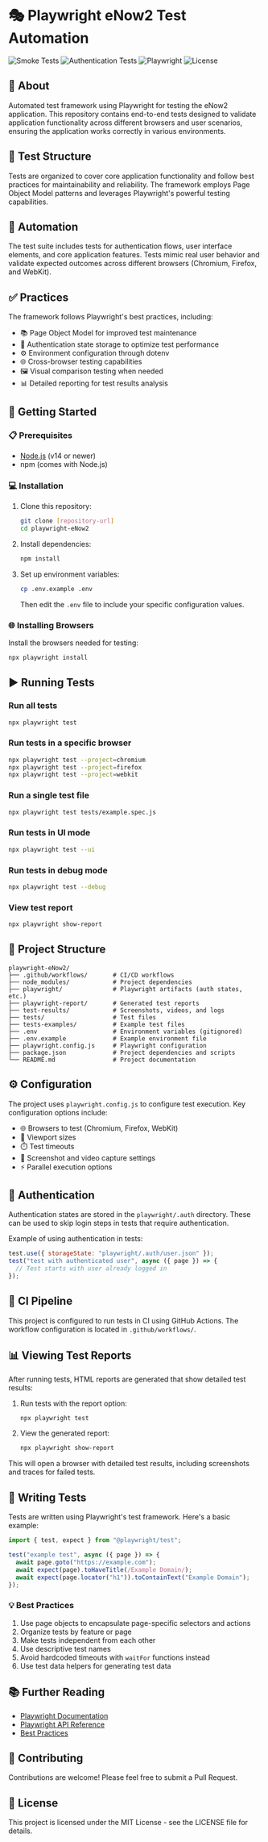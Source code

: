 # 🎭 Playwright eNow2 Test Automation

![Smoke Tests](https://github.com/chuss/Playwright-eNow2/actions/workflows/smoke-tests.yml/badge.svg)
![Authentication Tests](https://github.com/chuss/Playwright-eNow2/actions/workflows/auth-tests.yml/badge.svg)
![Playwright](https://img.shields.io/badge/playwright-v1.40+-blue)
![License](https://img.shields.io/badge/license-MIT-green)

## 🚀 About

Automated test framework using Playwright for testing the eNow2 application. This repository contains end-to-end tests designed to validate application functionality across different browsers and user scenarios, ensuring the application works correctly in various environments.

## 🧪 Test Structure

Tests are organized to cover core application functionality and follow best practices for maintainability and reliability. The framework employs Page Object Model patterns and leverages Playwright's powerful testing capabilities.

## 🤖 Automation

The test suite includes tests for authentication flows, user interface elements, and core application features. Tests mimic real user behavior and validate expected outcomes across different browsers (Chromium, Firefox, and WebKit).

## ✅ Practices

The framework follows Playwright's best practices, including:

- 📚 Page Object Model for improved test maintenance
- 🔑 Authentication state storage to optimize test performance
- ⚙️ Environment configuration through dotenv
- 🌐 Cross-browser testing capabilities
- 🖼️ Visual comparison testing when needed
- 📊 Detailed reporting for test results analysis

## 🏁 Getting Started

### 📋 Prerequisites

- [Node.js](https://nodejs.org/) (v14 or newer)
- npm (comes with Node.js)

### 💻 Installation

1. Clone this repository:

   ```bash
   git clone [repository-url]
   cd playwright-eNow2
   ```

2. Install dependencies:

   ```bash
   npm install
   ```

3. Set up environment variables:
   ```bash
   cp .env.example .env
   ```
   Then edit the `.env` file to include your specific configuration values.

### 🌐 Installing Browsers

Install the browsers needed for testing:

```bash
npx playwright install
```

## ▶️ Running Tests

### Run all tests

```bash
npx playwright test
```

### Run tests in a specific browser

```bash
npx playwright test --project=chromium
npx playwright test --project=firefox
npx playwright test --project=webkit
```

### Run a single test file

```bash
npx playwright test tests/example.spec.js
```

### Run tests in UI mode

```bash
npx playwright test --ui
```

### Run tests in debug mode

```bash
npx playwright test --debug
```

### View test report

```bash
npx playwright show-report
```

## 📁 Project Structure

```
playwright-eNow2/
├── .github/workflows/       # CI/CD workflows
├── node_modules/            # Project dependencies
├── playwright/              # Playwright artifacts (auth states, etc.)
├── playwright-report/       # Generated test reports
├── test-results/            # Screenshots, videos, and logs
├── tests/                   # Test files
├── tests-examples/          # Example test files
├── .env                     # Environment variables (gitignored)
├── .env.example             # Example environment file
├── playwright.config.js     # Playwright configuration
├── package.json             # Project dependencies and scripts
└── README.md                # Project documentation
```

## ⚙️ Configuration

The project uses `playwright.config.js` to configure test execution. Key configuration options include:

- 🌐 Browsers to test (Chromium, Firefox, WebKit)
- 📱 Viewport sizes
- ⏱️ Test timeouts
- 📸 Screenshot and video capture settings
- ⚡ Parallel execution options

## 🔐 Authentication

Authentication states are stored in the `playwright/.auth` directory. These can be used to skip login steps in tests that require authentication.

Example of using authentication in tests:

```javascript
test.use({ storageState: "playwright/.auth/user.json" });
test("test with authenticated user", async ({ page }) => {
  // Test starts with user already logged in
});
```

## 🔄 CI Pipeline

This project is configured to run tests in CI using GitHub Actions. The workflow configuration is located in `.github/workflows/`.

## 📊 Viewing Test Reports

After running tests, HTML reports are generated that show detailed test results:

1. Run tests with the report option:

   ```bash
   npx playwright test
   ```

2. View the generated report:
   ```bash
   npx playwright show-report
   ```

This will open a browser with detailed test results, including screenshots and traces for failed tests.

## 📝 Writing Tests

Tests are written using Playwright's test framework. Here's a basic example:

```javascript
import { test, expect } from "@playwright/test";

test("example test", async ({ page }) => {
  await page.goto("https://example.com");
  await expect(page).toHaveTitle(/Example Domain/);
  await expect(page.locator("h1")).toContainText("Example Domain");
});
```

### 💡 Best Practices

1. Use page objects to encapsulate page-specific selectors and actions
2. Organize tests by feature or page
3. Make tests independent from each other
4. Use descriptive test names
5. Avoid hardcoded timeouts with `waitFor` functions instead
6. Use test data helpers for generating test data

## 📚 Further Reading

- [Playwright Documentation](https://playwright.dev/docs/intro)
- [Playwright API Reference](https://playwright.dev/docs/api/class-playwright)
- [Best Practices](https://playwright.dev/docs/best-practices)

## 👥 Contributing

Contributions are welcome! Please feel free to submit a Pull Request.

## 📄 License

This project is licensed under the MIT License - see the LICENSE file for details.
